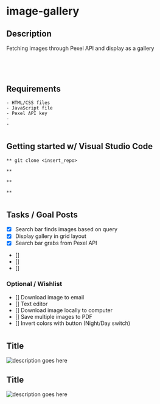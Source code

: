 # image-gallery


## Description
<p>Fetching images through Pexel API and display as a gallery
</p>

#

<br>

## Requirements
```
- HTML/CSS files
- JavaScript file
- Pexel API key
- 
- 
```

#

## Getting started w/ Visual Studio Code
```
** git clone <insert_repo>

** 

** 

** 
```

#

## Tasks / Goal Posts
- [X] Search bar finds images based on query
- [X] Display gallery in grid layout
- [X] Search bar grabs from Pexel API
- [] 
- [] 
- [] 

### Optional / Wishlist
- [] Download image to email
- [] Text editor
- [] Download image locally to computer
- [] Save multiple images to PDF
- [] Invert colors with button (Night/Day switch)

#

## Title
![description goes here](./)

## Title
![description goes here](./)


